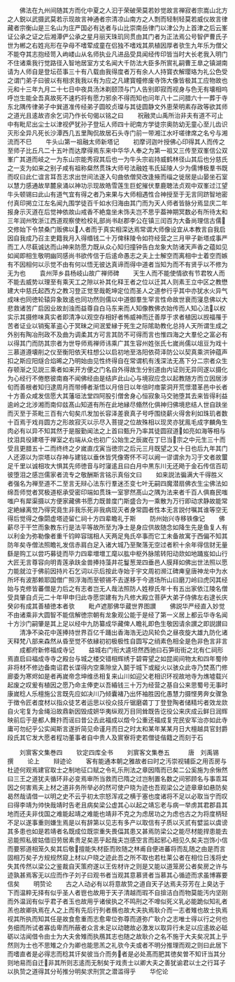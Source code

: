 <!-- { "loadSidebar": true } -->
　　佛法在九州间随其方而化中夏之人汩于荣破荣莫若妙觉故言禅寂者宗嵩山北方之人鋭以武摄武莫若示现故言神通者宗清凉山南方之人剽而轻制轻莫若威仪故言律藏者宗衡山是三名山为庄严国必有达者与山比崇南岳律门以津公为上首津之后云峯证公承之证之后湘潭俨公承之星月丽天珠玑同贯由其门者为正法焉公号智俨曹氏子世为郴之右姓兆形在孕母不嗜荤成童在侣独不嗜戏其夙植因厚者欤生九年乐为僧父不能夺其志抱经笥入岣嵝山从名师执业凡进品受具闻经传印皆当时大长老我入明门不住诸乘我行觉路径入智地居室方丈名闻大千防法大臣多所賔礼嗣曹王臯之镇湖南请为人师自是登坛莅事三十有八载由我得度者万有余人人持寳衣解璎珞为礼公色受之谓门弟子曰彼以有相求我我以有为应之凡建寳幢修废寺饰大像皆极其工应物故也元和十三年九月二十七日中夜具汤沐剃颐顶与门人告别即寂而视身与色无有壊相呜呼岂生能全吾真故死不速朽将有愿力邪余不得而知也问年八十二问腊六十一葬于寺东北隅传律弟子中巽道准传经弟子圆皎贞璨与其徒圆静文外恵荣明素存政等欲其师之道光且逺故咨余乞词乃作长句偈以铭之曰
　　祝融灵山禹所治非夫有道不可止中有毗尼出尘士以津视俨犹孙子登坛人师四十祀南方学徒宗奥防幼无童心至儿齿识灭形全异凡死长沙潭西几五里陶侃故居石头寺门前一带湘江水吁嗟律席之名兮与湘流而不巳
　　牛头山第一祖融太师新塔记
　　初摩诃迦叶授佛心印得其人而传之至师子比丘凡二十五叶而达摩得焉东来中华华人奉之为第一祖又三传至双峯信公双峯广其道而岐之一为东山宗能秀寂其后也一为牛头宗岩持威鹤林径山其后也分慈氏之一支为如来之别子咸有祖称粲然贯珠大师号法融姓韦氏延陵人少为儒博极羣书既而叹曰此仁谊言耳吾志求出世间法遂入句曲依僧炅改逢掖而缁之徙居是山晏坐石室以慧力感通故旱麓泉涌以神功示现故皓雪莲生巨蛇摧伏羣鹿聴法贞观中双峯过江望牛头顿锡曰此山有道气宜有得之者乃来果与大师相遇性合神授至于无言同跻智地密付真印掲立江左名闻九围学徒百千如水归海由其门而为天人师者皆脉分焉显庆二年报身示灭道在后觉神依故山戒香不絶龛坐未饰夫岂不思乎葢神期冥数必有所待太和三年润州牧浙江西道观察使检校礼部尚书赵郡李公在镇三闰百为大备尚理信古儒交修始下令禁桑门贩佛以人者而于真实相深达焉常谓大师像设宜从本教言自我启因自我成乃召主吏籍我月入得缗钱二十万俾秣陵令如符经营之三月甲子新塔成事严而工人尽蓻诚达而山神来防愿力既从众心知归撞钟告白龙象大防诸天声香之蕴如见如闻即相生敬明幽同感尚书欲传信于后逺命愚志之夫上士解空而离相中士着空而嫉有不因相何以示觉不由有何以悟无彼达真谛而得中道者当知为而不有贤乎以不修为无为也
　　袁州萍乡县杨岐山故广禅师碑
　　天生人而不能使情欲有节君牧人而不能去威势以理至有乘天工之隙以补其化释王者之位以迁其人则素王立中区之教懋建大中慈氏起西方之教习登正觉至哉乾坤定位而圣人之道参行乎其中亦犹水火异气成味也同徳轮辕异象致逺也同功然则儒以中道御羣生罕言性命故世衰而寖息佛以大悲救诸苦广启因业故刦浊而益尊自白马东来而人知像教佛衣始传而人知心法以权实示其摄修味真实者即清净以观空存相好者怖威神而迁善厚于求者植因以觊福罹于苦者证业以销寃革盗心于冥昧之间泯爱縁于死生之际隂助教化总持人天所谓生成之外别有陶冶刑政不及曲为调柔其方可言其防不可得而言也惟四海之大羣伦之富必有以得其门而防其宗者为世导师焉禅师讳乘广其生容州姓张氏七嵗尚儒以俎豆为戏十三慕道遵壊削之仪至衡阳依天柱想公以启初地至洛阳依荷泽防公以契真乘洪钟蕴声扣之斯应阳燧合焰晞之乃明始由见性终得自在常谓机有浅深法无髙下分二宗者众生存顿渐之见説三乘者如来开方便之门名自外得故生分别道由内证则无异同遂以摄化为心经行不倦愍彼南裔不闻佛经由是结庐此山心与境寂应念以起教随方而立因居涉旬而善根者知归逮周月而带缚者渐悟以月倍日以年倍时瘖蒙洞开荒憬潜革邑中长者十方善众咸发信愿大其藩垣法堂四阿股引僧舍身心恒寂象马交驰堕其去来皆得利益逾岭之北涉湘而南仰兹髙山知道有所在此地縁尽翛然化俱神归佛境悲结人世自趺坐而灭至于茶毗三百有六旬矣爪发加长容泽差衰真子号呼围绕薪火得舍利如珠玑者数十百焉于戏肖圆方之形故寂灭以示尽入菩提之位故殊相以现灵亦犹鳯毛成字麟角生肉必有以异不知其然于是服勤闻法之上首曰甄升乃率其徒圆寂道如亮如海等相与抆泪具役建塔于禅室之右端从众也初广公始生之辰嵗在丁巳当宗之中元生三十而受且更腊五十二而终终之夕嵗直戊寅当徳宗之后元三月既望之又十日也后九年其门人还源以为崇塔以存神与建铭以垂休皆凭像寄怀不可以阙一谬谓余为习于文者故蠒足千里以诚相攻大惧其先师徳音与时寖逺且曰白月中黒东川无还飏于金石传信百刧彼堕泪之感岂儒家者流专之敬酬斯言铭示真俗文曰
　　如来説法徧满大千得胜义者强名为禅至道不二至言无辩心法东行羣迷丕变七叶无嗣四魔潜扇佛衣生尘佛法如绵吾师觉者冥极道枢承受密印端如贯珠一室寥然髙山之隅为法来者千百人俱裔民嗤嗤户有犀渠摄以方便家藏佛书愿力既普度门斯盛合为一乘散为万行即动求静故能常定絶縁离觉乃得究竟生非我乐死非我病现灭者身常圆者性本无言説付嘱其谁等空无得后觉得之像閟虚塔迹留仁祠十方四辈瞻礼于斯
　　防州始兴寺移铁像记
　　佛薪尽于干竺而象教东行是法平等故所至为净土是身应供故随念如降生先是鱼复人有以利金为弥勒像者重千钧晬容瑞相人天两足鳬氏卒事而它工未备故寓于西偏不知其防年矣寺僧法照瞻礼发信赤肩白足入诸大城乃至聚落无空过者积十余年得信财无量繇是购工以尝巧募徒而毕力四辈増増工麾以肱中枢外脉隂转阳动欻如地踊岌如山行大匠无言尊容向明青莲承趺金兽捧持藻井花鬘葱茏四垂邑人膜拜如佛出世法照以愿力能就泣于佛前因持片石乞词以示后按此寺始于宇文周初濒江碑庳皇唐神龙中为水所坏有波那赖耶国僧广照浮海而至顿锡不去遂移于今道场所山曰磨刀岭曰虎冈其经始与克修皆蕃僧是力后之有志者岂无人哉法照防人姓穆氏年十有五出家依江陵名僧受具肇自贞元二十年甲申归此寺愿崇建有为凡修大殿立菩萨大弟子侍佛左右逮长庆癸卯有成其善植徳本者欤
　　毗卢遮那佛华蔵世界图讃
　　佛説华严经直入妙觉不由诸乘非大圆智不能信解徳宗朝有龙象观公能于是经了第一义居上都云华寺名闻十方沙门嗣肇是其上足以经中九防纂成华藏俾人瞻礼即色生敬因请余讃之即説讃曰
　　清净不染花中莲捧持世界百亿千踊出香海浩无边风轮负之昼夜旋大雄九防化诸天释梵八部来森然从昏至觉不依縁初初极极性自圆写之绡素色相全是色非色言非言
　　成都府新修福成寺记
　　益城右门衔大逵坦然西驰曰石笋街街之北有仁祠形焉直启曰福成寺寺之殿台与城之楼交错相辉绣于碧霄望之如昆阆间物太和四年蜀帅非将材不修边备南诏君长谍得内空乘隙坌入鬬于城下或縦火以骇众此寺乃焚髙门修廊委为寒烬如是者再嵗帝念坤维丞相复来山川如迎父老相识环视故地寺为燋墟载兴起废之叹爰有植因之愿乃命主俸吏以吾緍钱三十万为经营之基自公来思蜀号无事时康嵗稔人乐檀施公言既先应如决川乃倾囊褚乃出怀袖胜因化愚慧力摄悭男奔女骤急于徴令匠者度材以指众徒艺者运思以役众技斤锯磨砻丁丁登登陶者储精圬者效龙欻自火宅复为金绳沿故鼎新因毁成妍华夷纵观万目同耸既告讫役公来庆成云鲜日润辉映前后于是都人舞抃而谣曰昔公去此福成以燬今公重还福成复完民安军治亦如此寺庸可勿纪乎公实闻斯言遂折简见命谨月而日之时太和某年某某月日大檀越具官封爵段氏其它发大愿者程功董事者自中贵人及賔寮将吏若僧徒偕籍之而刻于石




　　刘賔客文集巻四
　　钦定四库全书
　　刘賔客文集巻五　　　唐　刘禹锡　撰
　　论上
　　辩迹论
　　客有能通本朝之雅故者曰时之汚崇视辅臣之用否房与杜迹何观焉建官取士之制地征口赋之令礼乐刑法之章因隋而已矣二公奚施为余愀然曰三王之道犹夫循环非必变焉审所当救而已隋之过岂制置名数之间邪顾名与事乖耳因之何害焉夫上材之道非务所举必的然可使户晓为迹也吾观梁公之迹章章如悬防矣曷然哉请借一以明之史不云乎初太宗怒浑戎之横于塞也度诸将不足以必取当宁而叹曰得李靖为帅快哉靖时告老且病矣梁公虚其心以起之靖忘老与病一举虏其君郡县其地而还夫非伐国之难能起靖之难能也靖非不克之为虑居功之为虑也古之为将度柄轻不足以遂事重则嫌生焉是以有辞第以见志有多产以取信有子质以灭贰有嬖监以虞谤其多患也如是若靖者名既成位既崇重失畏偪其患又甚焉防梁公之能尽材能捍患能去忌能照私彼姑借旧劳居素贵足矣恶乎起哉夫岂感空言而起邪心相见久矣夫岂饰小信而要邪道相笼久矣其后敬擅能失材臣而败随之林甫自便进蕃将而乱随之由是而言固相万矣子方规规然窥上材以户晓之迹此吾之所不取也若杜莱公者在相位日浅将史失其传然以梁公之鉴裁自天策府遂以王佐材许之则是又能以道笼房公者矣房之许与迹孰甚焉客无以应而作子刘子曰观书者当观其意慕贤者当慕其心循迹而求虽博寡要信矣
　　明贽论
　　古之人动必有以将意故贽之道自天子达焉夫芬芳在上臭达于下而温粹无择有似乎圣人者鬯也故用于天子清越而瑕不自揜洁白而物莫能汚内坚刚而外温润有似乎君子者玉也故用乎诸侯执之不鸣刑之不嘷似死义乳必能跪似知礼者羔也故卿执焉在人之上而有先后行列者鴈也故大夫执焉耿介而一志者雉也故士执焉视其所执而知其任是故食愈重而志愈卑位弥尊而道弥广耿介之志唯士得以行之何也务细而所试者寡齿卑而所蔽者众言未足以动聴故必激发以取异行未足以应逺故必砥砺以沽闻借令由士为大夫舍雉而执鴈其志也随之故耿介之名不施于大夫矣况其上乎然则为士也不思雉之介为卿也能思羔之礼欤今夫或者不明分推理而观之则曰此居下而嗜直者是必得志而稔其讦矣彼当介而务者是必处髙而肥其徳矣曽不知讦当其分则地易而自迁非其所则志逺而无制矣于戏责士以卿大夫之善犹谕君以士之行耳子以执贽之道得其分茍推分明矣求刑赏之潜滥得乎
　　华佗论
